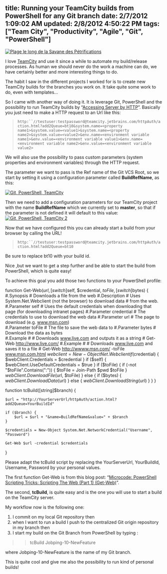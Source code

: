 title: Running your TeamCity builds from PowerShell for any Git branch
date: 2/7/2012 1:09:02 AM
updated: 2/8/2012 4:50:22 PM
tags: ["Team City", "Productivity", "Agile", "Git", "PowerShell"]
---
[![Plage le long de la Savane des Pétrifications](http://farm6.staticflickr.com/5257/5561493976_859ff775f3_m.jpg)](http://www.flickr.com/photos/laurentkempe/5561493976/ "Plage le long de la Savane des Pétrifications by Laurent Kempé, on Flickr")  

I love [TeamCity](http://www.jetbrains.com/teamcity/) and use it since a while to automate my build/release processes. As human we should never do the work a machine can do, we have certainly better and more interesting things to do.

The habit I saw in the different projects I worked for is to create new TeamCity builds for the branches you work on. It take quite some work to do, even with templates…

So I came with another way of doing it. It is leverage Git, PowerShell and the possibility to run TeamCity builds by “[Accessing Server by HTTP](http://confluence.jetbrains.net/display/TCD6/Accessing+Server+by+HTTP)”. Basically you just need to make a HTTP request to an Url like this:

> `http:``//testuser:testpassword@teamcity.jetbrains.com/httpAuth/action.html?add2Queue=bt10&system.name=<property name1>&system.value=<value1>&system.name=<property name2>&system.value=<value2>&env.name=<environment variable name1>&env.value=<environment variable value1>&env.name=<environment variable name2>&env.value=<environment variable value2>`

We will also use the possibility to pass custom parameters (system properties and environment variables) through the HTTP request.

The parameter we want to pass is the Ref name of the Git VCS Root, so we start by setting it using a configuration parameter called **BuildRefName**, as this:

 [![Git, PowerShell, TeamCity](http://farm8.staticflickr.com/7005/6830300407_f835d6002f_o.png)](http://www.flickr.com/photos/laurentkempe/6830300407/ "Git, PowerShell, TeamCity by Laurent Kempé, on Flickr")   

Then we need to add a configuration parameters for our TeamCity project with the name **BuildRefName** which we currently set to **master**, so that if the parameter is not defined it will default to this value:
 [![Git, PowerShell, TeamCity 2](http://farm8.staticflickr.com/7164/6830361585_d10f7c0f3a_o.png)](http://www.flickr.com/photos/laurentkempe/6830361585/ "Git, PowerShell, TeamCity 2 by Laurent Kempé, on Flickr")   

Now that we have configured this you can already start a build from your browser by calling the URL!

> `http:``//testuser:testpassword@teamcity.jetbrains.com/httpAuth/action.html?add2Queue=bt10`

Be sure to replace bt10 with your build id.

Nice ,but we want to get a step further and be able to start the build from PowerShell, which is quite easy!

To achieve this goal you add those two functions to your PowerShell profile:

function Get-Web($url, 
    [switch]$self,
    $credential, 
    $toFile,
    [switch]$bytes)
{
    #.Synopsis
    #    Downloads a file from the web
    #.Description
    #    Uses System.Net.Webclient (not the browser) to download data
    #    from the web.
    #.Parameter self
    #    Uses the default credentials when downloading that page (for downloading intranet pages)
    #.Parameter credential
    #    The credentials to use to download the web data
    #.Parameter url
    #    The page to download (e.g. www.msn.com)    
    #.Parameter toFile
    #    The file to save the web data to
    #.Parameter bytes
    #    Download the data as bytes   
    #.Example
    #    # Downloads www.live.com and outputs it as a string
    #    Get-Web http://www.live.com/
    #.Example
    #    # Downloads www.live.com and saves it to a file
    #    Get-Web http://wwww.msn.com/ -toFile www.msn.com.html
    $webclient = New-Object Net.Webclient
    if ($credential) {
        $webClient.Credentials = $credential
    }
    if ($self) {
        $webClient.UseDefaultCredentials = $true
    }
    if ($toFile) {
        if (-not "$toFile".Contains(":")) {
            $toFile = Join-Path $pwd $toFile
        }
        $webClient.DownloadFile($url, $toFile)
    } else {
        if ($bytes) {
            $webClient.DownloadData($url)
        } else {
            $webClient.DownloadString($url)
        }
    }
}

function tcBuild([string]$branch) {

    $url = "http://YourServerUrl/httpAuth/action.html?add2Queue=YourBuildId"

    if ($branch) {
        $url = $url + "&name=BuildRefName&value=" + $branch
    }
    
    $credentials = New-Object System.Net.NetworkCredential("Username", "Password")

    Get-Web $url -credential $credentials
}

Please adapt the tcBuild script by replacing the YourServerUrl, YourBuildId, Username, Password by your personal values.

The first function Get-Web is from this blog post: “[Microcode: PowerShell Scripting Tricks: Scripting The Web (Part 1) (Get-Web)](http://blogs.msdn.com/b/mediaandmicrocode/archive/2008/12/01/microcode-powershell-scripting-tricks-scripting-the-web-part-1-get-web.aspx)”.

The second, **tcBuild**, is quite easy and is the one you will use to start a build on the TeamCity server.

My workflow now is the following one:

1.  I commit on my local Git repository then 
2.  when I want to run a build I push to the centralized Git origin repository in my branch then 
3.  I start my build on the Git Branch from PowerShell by typing : 



> > tcBuild Jobping-10-NewFeature

where Jobping-10-NewFeature is the name of my Git branch.

This is quite cool and give me also the possibility to run kind of personal builds!

